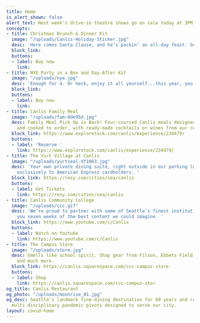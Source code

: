 ```yaml
---
title: Home
is_alert_shown: false
alert_text: Next week's drive-in theatre shows go on sale today at 3PM!
concepts:
- title: Christmas Brunch & Dinner Kit
  image: "/uploads/Canlis-Holiday-Sticker.jpg"
  desc: 'Here comes Santa Clause, and he’s packin’ an all-day feast. Serves 4-6 people. '
  block_link: 
  buttons:
  - label: Buy now
    link: 
- title: NYE Party in a Box and Day-After Kit
  image: "/uploads/nye.jpg"
  desc: 'Enough for 4. Or heck, enjoy it all yourself...this year, you’ve earned it. '
  block_link: 
  buttons:
  - label: Buy now
    link: 
- title: Canlis Family Meal
  image: "/uploads/fam-0de95d.jpg"
  desc: Family Meal Pick Up is Back! Four-coursed Canlis meals designed for the home
    and cooked to order, with ready-made cocktails or wines from our cellar.
  block_link: https://www.exploretock.com/canlis/experience/234479/
  buttons:
  - label: 'Reserve '
    link: https://www.exploretock.com/canlis/experience/234479/
- title: The Yurt Village at Canlis
  image: "/uploads/yurtseal-df1063.jpg"
  desc: 'Your own private dining suite, right outside in our parking lot. Available
    exclusively to American Express cardholders. '
  block_link: https://resy.com/cities/sea/canlis
  buttons:
  - label: Get Tickets
    link: https://resy.com/cities/sea/canlis
- title: Canlis Community College
  image: "/uploads/ccc.gif"
  desc: 'We’re proud to partner with some of Seattle’s finest institutions to bring
    you seven weeks of the best content we could imagine. '
  block_link: https://www.youtube.com/c/Canlis
  buttons:
  - label: Watch on Youtube
    link: https://www.youtube.com/c/Canlis
- title: The Campus Store
  image: "/uploads/store.jpg"
  desc: Smells like school spirit. Shop gear from Filson, Ebbets Field, BlackWing,
    and much more.
  block_link: https://canlis.squarespace.com/ccc-campus-store
  buttons:
  - label: Shop
    link: https://canlis.squarespace.com/ccc-campus-stor
og_title: Canlis Restaurant
og_photo: "/uploads/moonrise_01.jpg"
og_desc: Seattle's landmark fine-dining destination for 69 years and recent home to
  multi-disciplinary pandemic pivots designed to serve our city.
layout: covid-home
---
```


